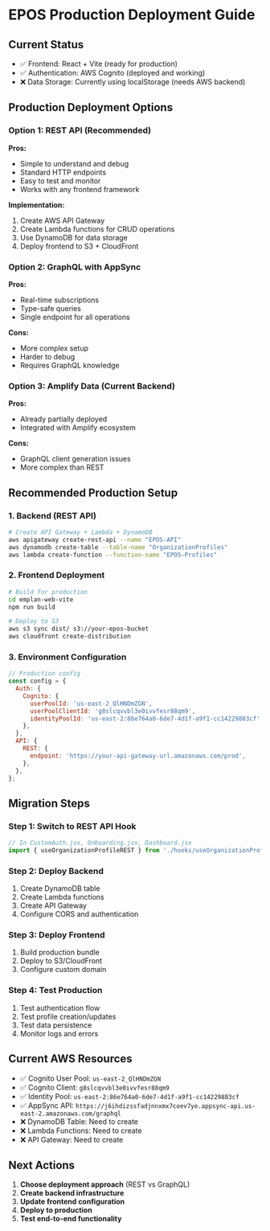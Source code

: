 # EPOS Production Deployment Guide

## Current Status
- ✅ Frontend: React + Vite (ready for production)
- ✅ Authentication: AWS Cognito (deployed and working)
- ❌ Data Storage: Currently using localStorage (needs AWS backend)

## Production Deployment Options

### Option 1: REST API (Recommended)
**Pros:**
- Simple to understand and debug
- Standard HTTP endpoints
- Easy to test and monitor
- Works with any frontend framework

**Implementation:**
1. Create AWS API Gateway
2. Create Lambda functions for CRUD operations
3. Use DynamoDB for data storage
4. Deploy frontend to S3 + CloudFront

### Option 2: GraphQL with AppSync
**Pros:**
- Real-time subscriptions
- Type-safe queries
- Single endpoint for all operations

**Cons:**
- More complex setup
- Harder to debug
- Requires GraphQL knowledge

### Option 3: Amplify Data (Current Backend)
**Pros:**
- Already partially deployed
- Integrated with Amplify ecosystem

**Cons:**
- GraphQL client generation issues
- More complex than REST

## Recommended Production Setup

### 1. Backend (REST API)
```bash
# Create API Gateway + Lambda + DynamoDB
aws apigateway create-rest-api --name "EPOS-API"
aws dynamodb create-table --table-name "OrganizationProfiles"
aws lambda create-function --function-name "EPOS-Profiles"
```

### 2. Frontend Deployment
```bash
# Build for production
cd emplan-web-vite
npm run build

# Deploy to S3
aws s3 sync dist/ s3://your-epos-bucket
aws cloudfront create-distribution
```

### 3. Environment Configuration
```javascript
// Production config
const config = {
  Auth: {
    Cognito: {
      userPoolId: 'us-east-2_QlHNDmZGN',
      userPoolClientId: 'g8slcqvvbl3e0ivvfesr88qm9',
      identityPoolId: 'us-east-2:86e764a0-6de7-4d1f-a9f1-cc14229883cf',
    },
  },
  API: {
    REST: {
      endpoint: 'https://your-api-gateway-url.amazonaws.com/prod',
    },
  },
};
```

## Migration Steps

### Step 1: Switch to REST API Hook
```javascript
// In CustomAuth.jsx, Onboarding.jsx, Dashboard.jsx
import { useOrganizationProfileREST } from './hooks/useOrganizationProfileREST';
```

### Step 2: Deploy Backend
1. Create DynamoDB table
2. Create Lambda functions
3. Create API Gateway
4. Configure CORS and authentication

### Step 3: Deploy Frontend
1. Build production bundle
2. Deploy to S3/CloudFront
3. Configure custom domain

### Step 4: Test Production
1. Test authentication flow
2. Test profile creation/updates
3. Test data persistence
4. Monitor logs and errors

## Current AWS Resources
- ✅ Cognito User Pool: `us-east-2_QlHNDmZGN`
- ✅ Cognito Client: `g8slcqvvbl3e0ivvfesr88qm9`
- ✅ Identity Pool: `us-east-2:86e764a0-6de7-4d1f-a9f1-cc14229883cf`
- ✅ AppSync API: `https://j6ihdizssfadjnnxmx7coev7ye.appsync-api.us-east-2.amazonaws.com/graphql`
- ❌ DynamoDB Table: Need to create
- ❌ Lambda Functions: Need to create
- ❌ API Gateway: Need to create

## Next Actions
1. **Choose deployment approach** (REST vs GraphQL)
2. **Create backend infrastructure**
3. **Update frontend configuration**
4. **Deploy to production**
5. **Test end-to-end functionality** 